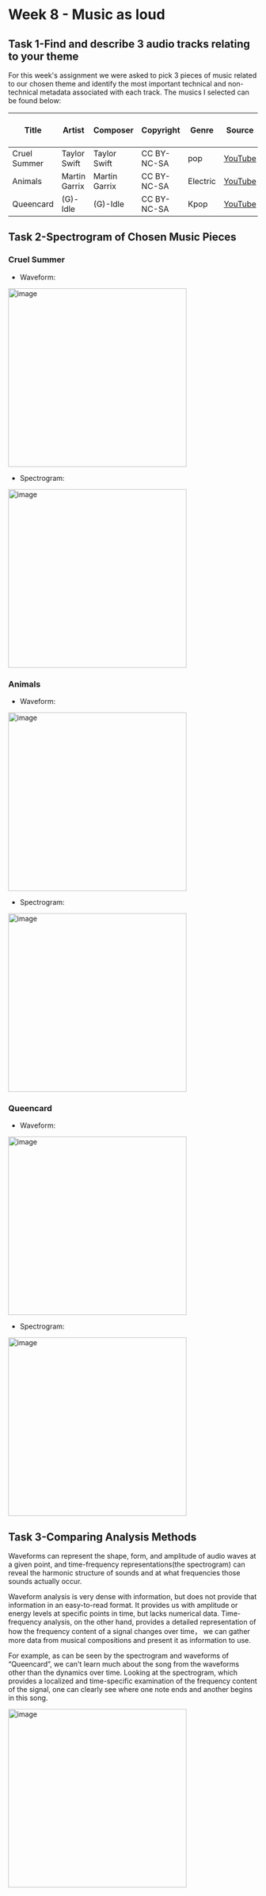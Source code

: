 # Week 8 - Music as loud
## Task 1-Find and describe 3 audio tracks relating to your theme
For this week's assignment we were asked to pick 3 pieces of music related to our chosen theme and identify the most important technical and non-technical metadata associated with each track. The musics I selected can be found below:

Title | Artist | Composer | Copyright | Genre | Source | File/audio format | Number of channels | Sample rate | Bits per second | Duration
----- | ------ | -------- | --------- | ----- | ------ | ----------------- | ------------------ | ----------- | --------------- | --------
Cruel Summer | Taylor Swift | Taylor Swift | CC BY-NC-SA | pop | [YouTube](https://youtu.be/ic8j13piAhQ?si=DEdAQyDzuapb9-sW) | .mp3 | 2 | 48000Hz | 192kbps | 02:59
Animals | Martin Garrix | Martin Garrix | CC BY-NC-SA | Electric | [YouTube](https://youtu.be/gCYcHz2k5x0?si=klPrPeqyztb9U-Di) | .mp3 | 2 | 48000Hz | 192kbps | 03:11
Queencard | (G)-Idle | (G)-Idle | CC BY-NC-SA | Kpop | [YouTube](https://youtu.be/7HDeem-JaSY?si=0KhM_dHLfp1L2MVx) | .mp3 | 2 | 48000Hz | 192kbps | 03:30

## Task 2-Spectrogram of Chosen Music Pieces
### Cruel Summer
- Waveform:
<img width="360" alt="image" src="https://github.com/Vvvi00/MCA-2023/assets/145675705/bd6b73ee-3b7d-49e3-92eb-9c4282493f16">

- Spectrogram:
<img width="360" alt="image" src="https://github.com/Vvvi00/MCA-2023/assets/145675705/80308f5c-729b-421e-945a-fffca282995f">

### Animals
- Waveform:
<img width="360" alt="image" src="https://github.com/Vvvi00/MCA-2023/assets/145675705/506abfb8-9c69-4645-bf8e-0587e3437786">

- Spectrogram:
<img width="360" alt="image" src="https://github.com/Vvvi00/MCA-2023/assets/145675705/a2ffeca8-3c35-475f-aa45-9ff1aa731ae2">

### Queencard
- Waveform:
<img width="360" alt="image" src="https://github.com/Vvvi00/MCA-2023/assets/145675705/b5a684b1-c97d-4707-bb17-1692f9a7a0a0">

- Spectrogram:
<img width="360" alt="image" src="https://github.com/Vvvi00/MCA-2023/assets/145675705/59f499a5-d32e-45e6-95ea-81b9a49f48de">

## Task 3-Comparing Analysis Methods
Waveforms can represent the shape, form, and amplitude of audio waves at a given point, and time-frequency representations(the spectrogram) can reveal the harmonic structure of sounds and at what frequencies those sounds actually occur.

Waveform analysis is very dense with information, but does not provide that information in an easy-to-read format. It provides us with amplitude or energy levels at specific points in time, but lacks numerical data. Time-frequency analysis, on the other hand, provides a detailed representation of how the frequency content of a signal changes over time， we can gather more data from musical compositions and present it as information to use.

For example, as can be seen by the spectrogram and waveforms of “Queencard”, we can't learn much about the song from the waveforms other than the dynamics over time. Looking at the spectrogram, which provides a localized and time-specific examination of the frequency content of the signal, one can clearly see where one note ends and another begins in this song.

<img width="360" alt="image" src="https://github.com/Vvvi00/MCA-2023/assets/145675705/152d8c5d-bf0d-4d7a-92e7-901a3bc53713">
